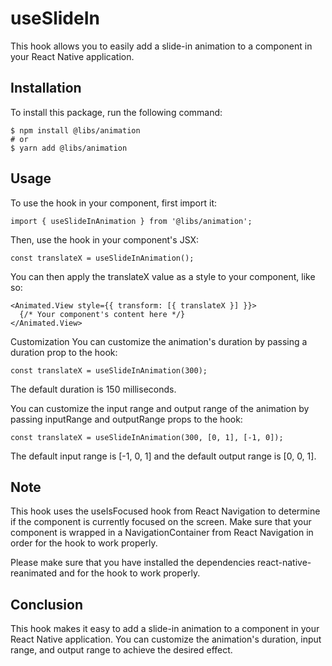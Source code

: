 # useSlideIn

This hook allows you to easily add a slide-in animation to a component in your React Native application.

## Installation

To install this package, run the following command:

```
$ npm install @libs/animation
# or
$ yarn add @libs/animation
```

## Usage

To use the hook in your component, first import it:

```
import { useSlideInAnimation } from '@libs/animation';
```

Then, use the hook in your component's JSX:

```
const translateX = useSlideInAnimation();
```

You can then apply the translateX value as a style to your component, like so:

```
<Animated.View style={{ transform: [{ translateX }] }}>
  {/* Your component's content here */}
</Animated.View>
```

Customization
You can customize the animation's duration by passing a duration prop to the hook:

```
const translateX = useSlideInAnimation(300);
```

The default duration is 150 milliseconds.

You can customize the input range and output range of the animation by passing inputRange and outputRange props to the hook:

```
const translateX = useSlideInAnimation(300, [0, 1], [-1, 0]);
```

The default input range is [-1, 0, 1] and the default output range is [0, 0, 1].

## Note

This hook uses the useIsFocused hook from React Navigation to determine if the component is currently focused on the screen. Make sure that your component is wrapped in a NavigationContainer from React Navigation in order for the hook to work properly.

Please make sure that you have installed the dependencies react-native-reanimated and for the hook to work properly.

## Conclusion

This hook makes it easy to add a slide-in animation to a component in your React Native application. You can customize the animation's duration, input range, and output range to achieve the desired effect.
